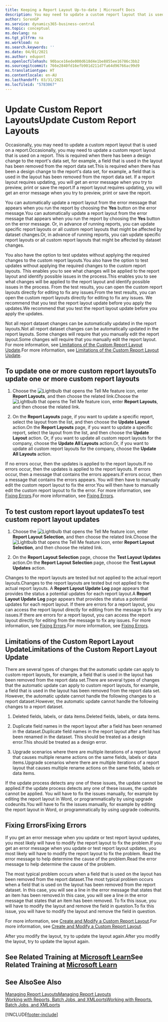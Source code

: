 ```yaml
---
title: Keeping a Report Layout Up-to-date | Microsoft Docs
description: You may need to update a custom report layout that is used on a report. This is required when there has been a design change to the report's data set, for example, a field that is used in the layout has been removed from the report data set.
author: SorenGP
ms.service: dynamics365-business-central
ms.topic: conceptual
ms.devlang: na
ms.tgt_pltfrm: na
ms.workload: na
ms.search.keywords: ''
ms.date: 04/01/2021
ms.author: edupont
ms.openlocfilehash: 90bace16ede000d618d4e1be8855ee16786c3bb2
ms.sourcegitcommit: 766e2840fd16efb901d211d7fa64d96766ac99d9
ms.translationtype: HT
ms.contentlocale: en-AU
ms.lasthandoff: 03/31/2021
ms.locfileid: "5783067"
---
```

# <a name="update-custom-report-layouts"></a><span data-ttu-id="d4e41-104">Update Custom Report Layouts</span><span class="sxs-lookup"><span data-stu-id="d4e41-104">Update Custom Report Layouts</span></span>
<span data-ttu-id="d4e41-105">Occasionally, you may need to update a custom report layout that is used on a report.</span><span class="sxs-lookup"><span data-stu-id="d4e41-105">Occasionally, you may need to update a custom report layout that is used on a report.</span></span> <span data-ttu-id="d4e41-106">This is required when there has been a design change to the report's data set, for example, a field that is used in the layout has been removed from the report data set.</span><span class="sxs-lookup"><span data-stu-id="d4e41-106">This is required when there has been a design change to the report's data set, for example, a field that is used in the layout has been removed from the report data set.</span></span> <span data-ttu-id="d4e41-107">If a report layout requires updating, you will get an error message when you try to preview, print or save the report.</span><span class="sxs-lookup"><span data-stu-id="d4e41-107">If a report layout requires updating, you will get an error message when you try to preview, print or save the report.</span></span>  

<span data-ttu-id="d4e41-108">You can automatically update a report layout from the error message that appears when you run the report by choosing the **Yes** button on the error message.</span><span class="sxs-lookup"><span data-stu-id="d4e41-108">You can automatically update a report layout from the error message that appears when you run the report by choosing the **Yes** button on the error message.</span></span> <span data-ttu-id="d4e41-109">Or, in advance of running reports, you can update specific report layouts or all custom report layouts that might be affected by dataset changes.</span><span class="sxs-lookup"><span data-stu-id="d4e41-109">Or, in advance of running reports, you can update specific report layouts or all custom report layouts that might be affected by dataset changes.</span></span>  

<span data-ttu-id="d4e41-110">You also have the option to test updates without applying the required changes to the custom report layouts.</span><span class="sxs-lookup"><span data-stu-id="d4e41-110">You also have the option to test updates without applying the required changes to the custom report layouts.</span></span> <span data-ttu-id="d4e41-111">This enables you to see what changes will be applied to the report layout and identify possible issues in the process.</span><span class="sxs-lookup"><span data-stu-id="d4e41-111">This enables you to see what changes will be applied to the report layout and identify possible issues in the process.</span></span> <span data-ttu-id="d4e41-112">From the test results, you can open the custom report layouts directly for editing to fix any issues.</span><span class="sxs-lookup"><span data-stu-id="d4e41-112">From the test results, you can open the custom report layouts directly for editing to fix any issues.</span></span> <span data-ttu-id="d4e41-113">We recommend that you test the report layout update before you apply the updates.</span><span class="sxs-lookup"><span data-stu-id="d4e41-113">We recommend that you test the report layout update before you apply the updates.</span></span>  

<span data-ttu-id="d4e41-114">Not all report dataset changes can be automatically updated in the report layouts.</span><span class="sxs-lookup"><span data-stu-id="d4e41-114">Not all report dataset changes can be automatically updated in the report layouts.</span></span> <span data-ttu-id="d4e41-115">Some changes will require that you manually edit the report layout.</span><span class="sxs-lookup"><span data-stu-id="d4e41-115">Some changes will require that you manually edit the report layout.</span></span> <span data-ttu-id="d4e41-116">For more information, see [Limitations of the Custom Report Layout Update](ui-update-report-layouts.md#UpdateLimitations).</span><span class="sxs-lookup"><span data-stu-id="d4e41-116">For more information, see [Limitations of the Custom Report Layout Update](ui-update-report-layouts.md#UpdateLimitations).</span></span>  

## <a name="to-update-one-or-more-custom-report-layouts"></a><span data-ttu-id="d4e41-117">To update one or more custom report layouts</span><span class="sxs-lookup"><span data-stu-id="d4e41-117">To update one or more custom report layouts</span></span>  

1.  <span data-ttu-id="d4e41-118">Choose the ![Lightbulb that opens the Tell Me feature](media/ui-search/search_small.png "Tell me what you want to do") icon, enter **Report Layouts**, and then choose the related link.</span><span class="sxs-lookup"><span data-stu-id="d4e41-118">Choose the ![Lightbulb that opens the Tell Me feature](media/ui-search/search_small.png "Tell me what you want to do") icon, enter **Report Layouts**, and then choose the related link.</span></span>  

2.  <span data-ttu-id="d4e41-119">On the **Report Layouts** page, if you want to update a specific report, select the layout from the list, and then choose the **Update Layout** action.</span><span class="sxs-lookup"><span data-stu-id="d4e41-119">On the **Report Layouts** page, if you want to update a specific report, select the layout from the list, and then choose the **Update Layout** action.</span></span> <span data-ttu-id="d4e41-120">Or, if you want to update all custom report layouts for the company, choose the **Update All Layouts** action.</span><span class="sxs-lookup"><span data-stu-id="d4e41-120">Or, if you want to update all custom report layouts for the company, choose the **Update All Layouts** action.</span></span>  

<span data-ttu-id="d4e41-121">If no errors occur, then the updates is applied to the report layouts.</span><span class="sxs-lookup"><span data-stu-id="d4e41-121">If no errors occur, then the updates is applied to the report layouts.</span></span> <span data-ttu-id="d4e41-122">If errors occur, then a message that contains the errors appears.</span><span class="sxs-lookup"><span data-stu-id="d4e41-122">If errors occur, then a message that contains the errors appears.</span></span> <span data-ttu-id="d4e41-123">You will then have to manually edit the custom report layout to fix the error.</span><span class="sxs-lookup"><span data-stu-id="d4e41-123">You will then have to manually edit the custom report layout to fix the error.</span></span> <span data-ttu-id="d4e41-124">For more information, see [Fixing Errors](ui-update-report-layouts.md#FixErrors).</span><span class="sxs-lookup"><span data-stu-id="d4e41-124">For more information, see [Fixing Errors](ui-update-report-layouts.md#FixErrors).</span></span>  

## <a name="to-test-custom-report-layout-updates"></a><span data-ttu-id="d4e41-125">To test custom report layout updates</span><span class="sxs-lookup"><span data-stu-id="d4e41-125">To test custom report layout updates</span></span>  

1.  <span data-ttu-id="d4e41-126">Choose the ![Lightbulb that opens the Tell Me feature](media/ui-search/search_small.png "Tell me what you want to do") icon, enter **Report Layout Selection**, and then choose the related link.</span><span class="sxs-lookup"><span data-stu-id="d4e41-126">Choose the ![Lightbulb that opens the Tell Me feature](media/ui-search/search_small.png "Tell me what you want to do") icon, enter **Report Layout Selection**, and then choose the related link.</span></span>  

2.  <span data-ttu-id="d4e41-127">On the **Report Layout Selection** page, choose the **Test Layout Updates** action.</span><span class="sxs-lookup"><span data-stu-id="d4e41-127">On the **Report Layout Selection** page, choose the **Test Layout Updates** action.</span></span>  

 <span data-ttu-id="d4e41-128">Changes to the report layouts are tested but not applied to the actual report layouts.</span><span class="sxs-lookup"><span data-stu-id="d4e41-128">Changes to the report layouts are tested but not applied to the actual report layouts.</span></span> <span data-ttu-id="d4e41-129">A **Report Layout Update Log** page appears that provides the status a potential updates for each report layout.</span><span class="sxs-lookup"><span data-stu-id="d4e41-129">A **Report Layout Update Log** page appears that provides the status a potential updates for each report layout.</span></span> <span data-ttu-id="d4e41-130">If there are errors for a report layout, you can access the report layout directly for editing from the message to fix any issues.</span><span class="sxs-lookup"><span data-stu-id="d4e41-130">If there are errors for a report layout, you can access the report layout directly for editing from the message to fix any issues.</span></span> <span data-ttu-id="d4e41-131">For more information, see [Fixing Errors](ui-update-report-layouts.md#FixErrors).</span><span class="sxs-lookup"><span data-stu-id="d4e41-131">For more information, see [Fixing Errors](ui-update-report-layouts.md#FixErrors).</span></span>  

##  <a name="limitations-of-the-custom-report-layout-update"></a><a name="UpdateLimitations"></a> <span data-ttu-id="d4e41-132">Limitations of the Custom Report Layout Update</span><span class="sxs-lookup"><span data-stu-id="d4e41-132">Limitations of the Custom Report Layout Update</span></span>  
 <span data-ttu-id="d4e41-133">There are several types of changes that the automatic update can apply to custom report layouts, for example, a field that is used in the layout has been removed from the report data set.</span><span class="sxs-lookup"><span data-stu-id="d4e41-133">There are several types of changes that the automatic update can apply to custom report layouts, for example, a field that is used in the layout has been removed from the report data set.</span></span> <span data-ttu-id="d4e41-134">However, the automatic update cannot handle the following changes to a report dataset.</span><span class="sxs-lookup"><span data-stu-id="d4e41-134">However, the automatic update cannot handle the following changes to a report dataset.</span></span>  

1.  <span data-ttu-id="d4e41-135">Deleted fields, labels, or data items.</span><span class="sxs-lookup"><span data-stu-id="d4e41-135">Deleted fields, labels, or data items.</span></span>  

2.  <span data-ttu-id="d4e41-136">Duplicate field names in the report layout after a field has been renamed in the dataset.</span><span class="sxs-lookup"><span data-stu-id="d4e41-136">Duplicate field names in the report layout after a field has been renamed in the dataset.</span></span> <span data-ttu-id="d4e41-137">This should be treated as a design error.</span><span class="sxs-lookup"><span data-stu-id="d4e41-137">This should be treated as a design error.</span></span>  

3.  <span data-ttu-id="d4e41-138">Upgrade scenarios where there are multiple iterations of a report layout that causes multiple rename actions on the same fields, labels or data items.</span><span class="sxs-lookup"><span data-stu-id="d4e41-138">Upgrade scenarios where there are multiple iterations of a report layout that causes multiple rename actions on the same fields, labels or data items.</span></span>  

 <span data-ttu-id="d4e41-139">If the update process detects any one of these issues, the update cannot be applied.</span><span class="sxs-lookup"><span data-stu-id="d4e41-139">If the update process detects any one of these issues, the update cannot be applied.</span></span> <span data-ttu-id="d4e41-140">You will have to fix the issues manually, for example by editing the report layout in Word, or programmatically by using upgrade codeunits.</span><span class="sxs-lookup"><span data-stu-id="d4e41-140">You will have to fix the issues manually, for example by editing the report layout in Word, or programmatically by using upgrade codeunits.</span></span>  

##  <a name="fixing-errors"></a><a name="FixErrors"></a> <span data-ttu-id="d4e41-141">Fixing Errors</span><span class="sxs-lookup"><span data-stu-id="d4e41-141">Fixing Errors</span></span>  
 <span data-ttu-id="d4e41-142">If you get an error message when you update or test report layout updates, you most likely will have to modify the report layout to fix the problem.</span><span class="sxs-lookup"><span data-stu-id="d4e41-142">If you get an error message when you update or test report layout updates, you most likely will have to modify the report layout to fix the problem.</span></span> <span data-ttu-id="d4e41-143">Read the error message to help determine the cause of the problem.</span><span class="sxs-lookup"><span data-stu-id="d4e41-143">Read the error message to help determine the cause of the problem.</span></span>  

 <span data-ttu-id="d4e41-144">The most typical problem occurs when a field that is used on the layout has been removed from the report dataset.</span><span class="sxs-lookup"><span data-stu-id="d4e41-144">The most typical problem occurs when a field that is used on the layout has been removed from the report dataset.</span></span> <span data-ttu-id="d4e41-145">In this case, you will see a line in the error message that states that an item has been removed.</span><span class="sxs-lookup"><span data-stu-id="d4e41-145">In this case, you will see a line in the error message that states that an item has been removed.</span></span> <span data-ttu-id="d4e41-146">To fix this issue, you will have to modify the layout and remove the field in question.</span><span class="sxs-lookup"><span data-stu-id="d4e41-146">To fix this issue, you will have to modify the layout and remove the field in question.</span></span>  

 <span data-ttu-id="d4e41-147">For more information, see [Create and Modify a Custom Report Layout](ui-how-create-custom-report-layout.md#ModifyCustomLayout).</span><span class="sxs-lookup"><span data-stu-id="d4e41-147">For more information, see [Create and Modify a Custom Report Layout](ui-how-create-custom-report-layout.md#ModifyCustomLayout).</span></span>  

<span data-ttu-id="d4e41-148">After you modify the layout, try to update the layout again.</span><span class="sxs-lookup"><span data-stu-id="d4e41-148">After you modify the layout, try to update the layout again.</span></span>  

## <a name="see-related-training-at-microsoft-learn"></a><span data-ttu-id="d4e41-149">See Related Training at [Microsoft Learn](/learn/modules/change-documents-dynamics-365-business-central/index)</span><span class="sxs-lookup"><span data-stu-id="d4e41-149">See Related Training at [Microsoft Learn](/learn/modules/change-documents-dynamics-365-business-central/index)</span></span>

## <a name="see-also"></a><span data-ttu-id="d4e41-150">See Also</span><span class="sxs-lookup"><span data-stu-id="d4e41-150">See Also</span></span>  
 [<span data-ttu-id="d4e41-151">Managing Report Layouts</span><span class="sxs-lookup"><span data-stu-id="d4e41-151">Managing Report Layouts</span></span>](ui-manage-report-layouts.md)  
 [<span data-ttu-id="d4e41-152">Working with Reports, Batch Jobs, and XMLports</span><span class="sxs-lookup"><span data-stu-id="d4e41-152">Working with Reports, Batch Jobs, and XMLports</span></span>](ui-work-report.md)  


[!INCLUDE[footer-include](includes/footer-banner.md)]